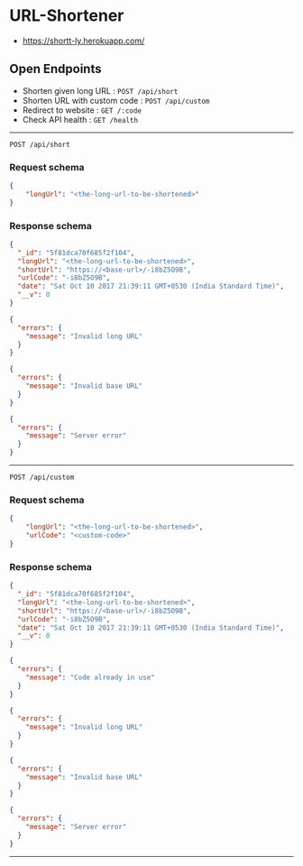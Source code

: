 
# URL-Shortener

 - https://shortt-ly.herokuapp.com/

## Open Endpoints

 - Shorten given long URL :  `POST /api/short`
 - Shorten URL with custom code : `POST /api/custom`
 - Redirect to website : `GET /:code`
 - Check API health : `GET /health`

---

`POST /api/short`
### Request schema

```json
{
    "longUrl": "<the-long-url-to-be-shortened>"
}
```
### Response schema

```json
{
  "_id": "5f81dca70f685f2f104",
  "longUrl": "<the-long-url-to-be-shortened>",
  "shortUrl": "https://<base-url>/-i8bZ5O9B",
  "urlCode": "-i8bZ5O9B",
  "date": "Sat Oct 10 2017 21:39:11 GMT+0530 (India Standard Time)",
  "__v": 0
}
```

```json
{
  "errors": {
    "message": "Invalid long URL"
  }
}
```

```json
{
  "errors": {
    "message": "Invalid base URL"
  }
}
```

```json
{
  "errors": {
    "message": "Server error"
  }
}
```
---

`POST /api/custom`
### Request schema

```json
{
    "longUrl": "<the-long-url-to-be-shortened>",
    "urlCode": "<custom-code>"
}
```
### Response schema

```json
{
  "_id": "5f81dca70f685f2f104",
  "longUrl": "<the-long-url-to-be-shortened>",
  "shortUrl": "https://<base-url>/-i8bZ5O9B",
  "urlCode": "-i8bZ5O9B",
  "date": "Sat Oct 10 2017 21:39:11 GMT+0530 (India Standard Time)",
  "__v": 0
}
```

```json
{
  "errors": {
    "message": "Code already in use"
  }
}
```

```json
{
  "errors": {
    "message": "Invalid long URL"
  }
}
```

```json
{
  "errors": {
    "message": "Invalid base URL"
  }
}
```

```json
{
  "errors": {
    "message": "Server error"
  }
}
```
---